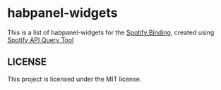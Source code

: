 # habpanel-widgets
This is a list of habpanel-widgets for the [Spotify Binding](https://www.openhab.org/addons/bindings/spotify/), created using [Spotify API Query Tool](https://github.com/knumskull/spotify_widget_creator_for_habpanel)

## LICENSE
This project is licensed under the MIT license.
